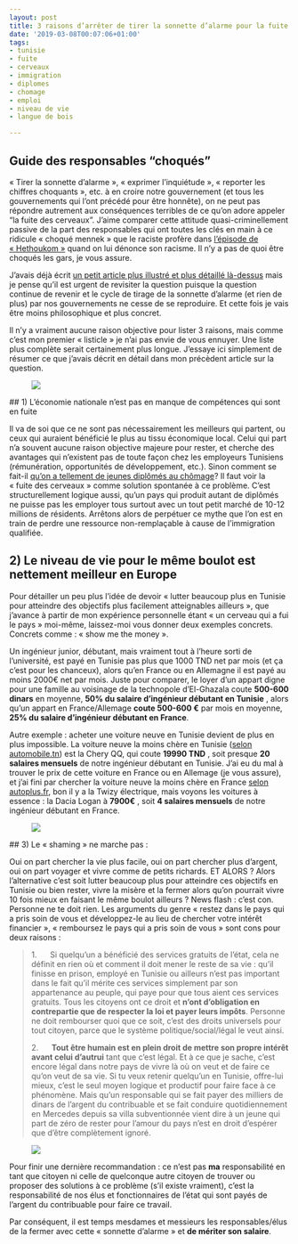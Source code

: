 ```yaml
---
layout: post
title: 3 raisons d’arrêter de tirer la sonnette d’alarme pour la fuite des cerveaux
date: '2019-03-08T00:07:06+01:00'
tags:
- tunisie
- fuite
- cerveaux
- immigration
- diplomes
- chomage
- emploi
- niveau de vie
- langue de bois

---
```

## Guide des responsables “choqués”

«&nbsp;Tirer la sonnette d’alarme&nbsp;», «&nbsp;exprimer l’inquiétude&nbsp;», «&nbsp;reporter les chiffres choquants&nbsp;», etc. à en croire notre gouvernement (et tous les gouvernements qui l’ont précédé pour être honnête), on ne peut pas répondre autrement aux conséquences terribles de ce qu’on adore appeler “la fuite des cerveaux”. J’aime comparer cette attitude quasi-criminellement passive de la part des responsables qui ont toutes les clés en main à ce ridicule «&nbsp;choqué mennek&nbsp;» que le raciste profère dans [l’épisode de «&nbsp;Hethoukom&nbsp;»](https://www.youtube.com/watch?v=ah7DYua2Apc) quand on lui dénonce son racisme. Il n’y a pas de quoi être choqués les gars, je vous assure.

J’avais déjà écrit [un petit article plus illustré et plus détaillé là-dessus](https://yazid.xyz/post/136181230977/la-fuite-des-cerveaux-en-tunisie-ce-grand-faux) mais je pense qu’il est urgent de revisiter la question puisque la question continue de revenir et le cycle de tirage de la sonnette d’alarme (et rien de plus) par nos gouvernements ne cesse de se reproduire. Et cette fois je vais être moins philosophique et plus concret.

Il n’y a vraiment aucune raison objective pour lister 3 raisons, mais comme c’est mon premier «&nbsp;listicle&nbsp;» je n’ai pas envie de vous ennuyer. Une liste plus complète serait certainement plus longue. J’essaye ici simplement de résumer ce que j’avais décrit en détail dans mon précèdent article sur la question.

<figure class="tmblr-full" data-orig-height="1000" data-orig-width="1101"><img src="https://66.media.tumblr.com/5458e48b14fccc3258ce8f12313d026f/tumblr_inline_po0rr8LxEF1sxoy8i_540.jpg" data-orig-height="1000" data-orig-width="1101"></figure>
## 1) L’économie nationale n’est pas en manque de compétences qui sont en fuite

Il va de soi que ce ne sont pas nécessairement les meilleurs qui partent, ou ceux qui auraient bénéficié le plus au tissu économique local. Celui qui part n’a souvent aucune raison objective majeure pour rester, et cherche des avantages qui n’existent pas de toute façon chez les employeurs Tunisiens (rémunération, opportunités de développement, etc.). Sinon comment se fait-il [qu’on a tellement de jeunes diplômés au chômage](https://blogs.mediapart.fr/le-pacificateur/blog/130608/le-chomage-des-jeunes-diplomes-en-tunisie)? Il faut voir la «&nbsp;fuite des cerveaux&nbsp;» comme solution spontanée à ce problème. C’est structurellement logique aussi, qu’un pays qui produit autant de diplômés ne puisse pas les employer tous surtout avec un tout petit marché de 10-12 millions de résidents. Arrêtons alors de perpétuer ce mythe que l’on est en train de perdre une ressource non-remplaçable à cause de l’immigration qualifiée.

## 2) Le niveau de vie pour le même boulot est nettement meilleur en Europe

Pour détailler un peu plus l’idée de devoir «&nbsp;lutter beaucoup plus en Tunisie pour atteindre des objectifs plus facilement atteignables ailleurs&nbsp;», que j’avance à partir de mon expérience personnelle étant «&nbsp;un cerveau qui a fui le pays&nbsp;» moi-même, laissez-moi vous donner deux exemples concrets. Concrets comme&nbsp;: «&nbsp;show me the money&nbsp;».

Un ingénieur junior, débutant, mais vraiment tout à l’heure sorti de l’université, est payé en Tunisie pas plus que 1000 TND net par mois (et ça c’est pour les chanceux), alors qu’en France ou en Allemagne il est payé au moins 2000€ net par mois. Juste pour comparer, le loyer d’un appart digne pour une famille au voisinage de la technopole d’El-Ghazala coute **500-600 dinars** en moyenne, **50% du salaire d’ingénieur débutant en Tunisie** , alors qu’un appart en France/Allemage **coute 500-600 €** par mois en moyenne, **25% du salaire d’ingénieur débutant en France**.

Autre exemple : acheter une voiture neuve en Tunisie devient de plus en plus impossible. La voiture neuve la moins chère en Tunisie ([selon automobile.tn](https://www.automobile.tn/fr/neuf/chery/qq-populaire/1.0-l)) est la Chery QQ, qui coute **19990 TND** , soit presque **20 salaires mensuels** de notre ingénieur débutant en Tunisie. J’ai eu du mal à trouver le prix de cette voiture en France ou en Allemage (je vous assure), et j’ai fini par chercher la voiture neuve la moins chère en France [selon autoplus.fr](https://www.autoplus.fr/prix-neuf/?sort=price%7Cup#advanced-filters), bon il y a la Twizy électrique, mais voyons les voitures à essence&nbsp;: la Dacia Logan à **7900€** , soit **4 salaires mensuels** de notre ingénieur débutant en France.

<figure class="tmblr-full" data-orig-height="1001" data-orig-width="1920"><img src="https://66.media.tumblr.com/9ecf0a71bb9c3c0b1876021011c453c0/tumblr_inline_po0rrs1y0o1sxoy8i_540.jpg" data-orig-height="1001" data-orig-width="1920"></figure>
## 3) Le «&nbsp;shaming&nbsp;» ne marche pas&nbsp;:

Oui on part chercher la vie plus facile, oui on part chercher plus d’argent, oui on part voyager et vivre comme de petits richards. ET ALORS ? Alors l’alternative c’est soit lutter beaucoup plus pour atteindre ces objectifs en Tunisie ou bien rester, vivre la misère et la fermer alors qu’on pourrait vivre 10 fois mieux en faisant le même boulot ailleurs ? News flash&nbsp;: c’est con. Personne ne te doit rien. Les arguments du genre «&nbsp;restez dans le pays qui a pris soin de vous et développez-le au lieu de chercher votre intérêt financier&nbsp;», «&nbsp;remboursez le pays qui a pris soin de vous&nbsp;» sont cons pour deux raisons&nbsp;:

> 1.&nbsp;&nbsp;&nbsp;&nbsp;&nbsp; Si quelqu’un a bénéficié des services gratuits de l’état, cela ne définit en rien où et comment il doit mener le reste de sa vie : qu’il finisse en prison, employé en Tunisie ou ailleurs n’est pas important dans le fait qu’il mérite ces services simplement par son appartenance au peuple, qui paye pour que tous aient ces services gratuits. Tous les citoyens ont ce droit et **n’ont d’obligation en contrepartie que de respecter la loi et payer leurs impôts**. Personne ne doit rembourser quoi que ce soit, c’est des droits universels pour tout citoyen, parce que le système politique/social/légal le veut ainsi.
> 
> 2.&nbsp;&nbsp;&nbsp;&nbsp;&nbsp; **Tout être humain est en plein droit de mettre son propre intérêt avant celui d’autrui** tant que c’est légal. Et à ce que je sache, c’est encore légal dans notre pays de vivre là où on veut et de faire ce qu’on veut de sa vie. Si tu veux retenir quelqu’un en Tunisie, offre-lui mieux, c’est le seul moyen logique et productif pour faire face à ce phénomène. Mais qu’un responsable qui se fait payer des milliers de dinars de l’argent du contribuable et se fait conduire quotidiennement en Mercedes depuis sa villa subventionnée vient dire à un jeune qui part de zéro de rester pour l’amour du pays n’est en droit d’espérer que d’être complètement ignoré.

<figure class="tmblr-full" data-orig-height="1041" data-orig-width="1920"><img src="https://66.media.tumblr.com/8676a8d224add66737472d2e176e1c89/tumblr_inline_po0rsdmE2q1sxoy8i_540.jpg" data-orig-height="1041" data-orig-width="1920"></figure>

Pour finir une dernière recommandation&nbsp;: ce n’est pas **ma** responsabilité en tant que citoyen ni celle de quelconque autre citoyen de trouver ou proposer des solutions à ce problème (s’il existe vraiment), c’est la responsabilité de nos élus et fonctionnaires de l’état qui sont payés de l’argent du contribuable pour faire ce travail.

Par conséquent, il est temps mesdames et messieurs les responsables/élus de la fermer avec cette «&nbsp;sonnette d’alarme&nbsp;» et **de mériter son salaire**.

